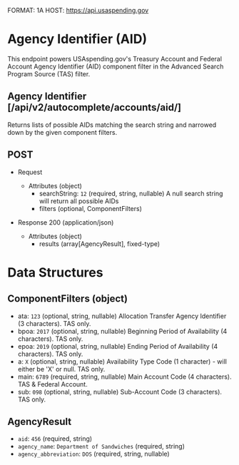 FORMAT: 1A
HOST: https://api.usaspending.gov

# Agency Identifier (AID)

This endpoint powers USAspending.gov's Treasury Account and Federal Account Agency Identifier (AID) component filter in the Advanced Search Program Source (TAS) filter.

## Agency Identifier [/api/v2/autocomplete/accounts/aid/]

Returns lists of possible AIDs matching the search string and narrowed down by the given component filters.

## POST
+ Request
    + Attributes (object)
        + searchString: `12` (required, string, nullable)
            A null search string will return all possible AIDs
        + filters (optional, ComponentFilters)

+ Response 200 (application/json)
    + Attributes (object)
        + results (array[AgencyResult], fixed-type)

# Data Structures

## ComponentFilters (object)
+ ata: `123` (optional, string, nullable)
    Allocation Transfer Agency Identifier (3 characters). TAS only.
+ bpoa: `2017` (optional, string, nullable)
    Beginning Period of Availability (4 characters). TAS only.
+ epoa: `2019` (optional, string, nullable)
    Ending Period of Availability (4 characters). TAS only.
+ a: `X` (optional, string, nullable)
    Availability Type Code (1 character) - will either be 'X' or null. TAS only.
+ main: `6789` (required, string, nullable)
    Main Account Code (4 characters). TAS & Federal Account.
+ sub: `098` (optional, string, nullable)
    Sub-Account Code (3 characters). TAS only.

## AgencyResult
+ `aid`: `456` (required, string)
+ `agency_name`: `Department of Sandwiches` (required, string)
+ `agency_abbreviation`: `DOS` (required, string, nullable)
